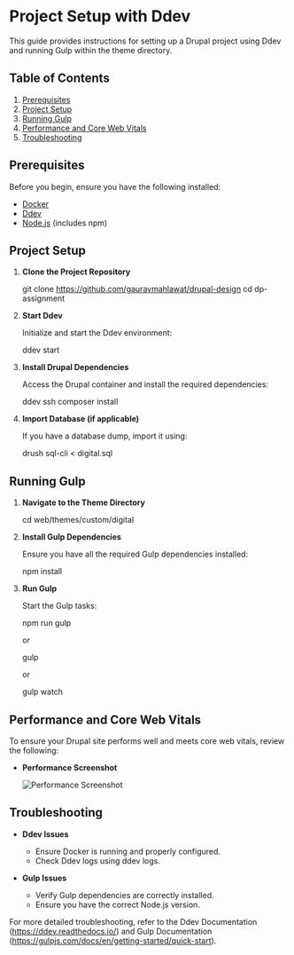 # Project Setup with Ddev

This guide provides instructions for setting up a Drupal project using Ddev and running Gulp within the theme directory.

## Table of Contents

1. [Prerequisites](#prerequisites)
2. [Project Setup](#project-setup)
3. [Running Gulp](#running-gulp)
4. [Performance and Core Web Vitals](#performance-and-core-web-vitals)
5. [Troubleshooting](#troubleshooting)

## Prerequisites

Before you begin, ensure you have the following installed:

- [Docker](https://www.docker.com/get-started)
- [Ddev](https://ddev.readthedocs.io/en/latest/#installation)
- [Node.js](https://nodejs.org/) (includes npm)

## Project Setup

1. **Clone the Project Repository**

   git clone https://github.com/gauravmahlawat/drupal-design
   cd dp-assignment

2. **Start Ddev**

   Initialize and start the Ddev environment:

   ddev start

3. **Install Drupal Dependencies**

   Access the Drupal container and install the required dependencies:

   ddev ssh
   composer install

4. **Import Database (if applicable)**

   If you have a database dump, import it using:

   drush sql-cli < digital.sql


## Running Gulp

1. **Navigate to the Theme Directory**

   cd web/themes/custom/digital

2. **Install Gulp Dependencies**

   Ensure you have all the required Gulp dependencies installed:

   npm install

3. **Run Gulp**

   Start the Gulp tasks:

   npm run gulp

   or 

   gulp

   or 

   gulp watch

## Performance and Core Web Vitals

To ensure your Drupal site performs well and meets core web vitals, review the following:

- **Performance Screenshot**

  ![Performance Screenshot](path/to/performance-screenshot.png)

## Troubleshooting

- **Ddev Issues**

  - Ensure Docker is running and properly configured.
  - Check Ddev logs using ddev logs.

- **Gulp Issues**

  - Verify Gulp dependencies are correctly installed.
  - Ensure you have the correct Node.js version.

For more detailed troubleshooting, refer to the Ddev Documentation (https://ddev.readthedocs.io/) and Gulp Documentation (https://gulpjs.com/docs/en/getting-started/quick-start).

